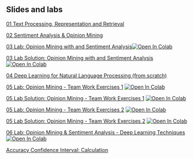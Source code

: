 ## Slides and labs

[01 Text Processing, Representation and Retrieval](https://www.dropbox.com/s/vnb8a37t458ks9x/1_text_processing_text_mining_unit_master_in_data_science.pdf?dl=0)

[02 Sentiment Analysis & Opinion Mining](https://www.dropbox.com/s/zu0pfnvlqon94s7/3_opinion_mining_text_mining_unit_master_in_data_science.pdf?dl=0)

[03 Lab: Opinion Mining with and Sentiment Analysis](https://github.com/unibodatascience/BBS-DeepTextMining/blob/c871ad61a9e3f86fe9d272865e2a0740045c8fc0/05%20-%20Opinion%20Mining%20&%20Sentiment%20Analysis/1_opinion_lab.ipynb)[![Open In Colab](https://colab.research.google.com/assets/colab-badge.svg)](https://colab.research.google.com/github/unibodatascience/BBS-DeepTextMining/blob/c871ad61a9e3f86fe9d272865e2a0740045c8fc0/05%20-%20Opinion%20Mining%20&%20Sentiment%20Analysis/1_opinion_lab.ipynb)
   
[03 Lab Solution: Opinion Mining with and Sentiment Analysis](https://github.com/unibodatascience/BBS-DeepTextMining/blob/c871ad61a9e3f86fe9d272865e2a0740045c8fc0/05%20-%20Opinion%20Mining%20&%20Sentiment%20Analysis/1_opinion_lab_with_solutions.ipynb) [![Open In Colab](https://colab.research.google.com/assets/colab-badge.svg)](https://colab.research.google.com/github/unibodatascience/BBS-DeepTextMining/blob/c871ad61a9e3f86fe9d272865e2a0740045c8fc0/05%20-%20Opinion%20Mining%20&%20Sentiment%20Analysis/1_opinion_lab_with_solutions.ipynb)

[04 Deep Learning for Natural Language Processing (from scratch)](https://www.dropbox.com/s/lgltfi1m8n7m694/4_2021_22_deep_learning_in_nlp_part_1.pdf?dl=0)

[05 Lab: Opinion Mining - Team Work Exercises 1](https://github.com/unibodatascience/BBS-DeepTextMining/blob/4c6994d9a13c702681a5054af6c60c67bb94fb49/06%20-%20Opinion%20Mining%20Lab%20Exercises/Teamwork%201/text_mining_exercises.ipynb) [![Open In Colab](https://colab.research.google.com/assets/colab-badge.svg)](https://colab.research.google.com/github/unibodatascience/BBS-DeepTextMining/blob/4c6994d9a13c702681a5054af6c60c67bb94fb49/06%20-%20Opinion%20Mining%20Lab%20Exercises/Teamwork%201/text_mining_exercises.ipynb)

[05 Lab Solution: Opinion Mining - Team Work Exercises 1](https://github.com/unibodatascience/BBS-DeepTextMining/blob/4c6994d9a13c702681a5054af6c60c67bb94fb49/06%20-%20Opinion%20Mining%20Lab%20Exercises/Teamwork%201/text_mining_exercises_solution.ipynb) [![Open In Colab](https://colab.research.google.com/assets/colab-badge.svg)](https://colab.research.google.com/github/unibodatascience/BBS-DeepTextMining/blob/4c6994d9a13c702681a5054af6c60c67bb94fb49/06%20-%20Opinion%20Mining%20Lab%20Exercises/Teamwork%201/text_mining_exercises_solution.ipynb)

[05 Lab: Opinion Mining - Team Work Exercises 2](https://github.com/unibodatascience/BBS-DeepTextMining/blob/4c6994d9a13c702681a5054af6c60c67bb94fb49/06%20-%20Opinion%20Mining%20Lab%20Exercises/Teamwork%202/2a_opinion_lab_in_teams.ipynb) [![Open In Colab](https://colab.research.google.com/assets/colab-badge.svg)](https://colab.research.google.com/github/unibodatascience/BBS-DeepTextMining/blob/4c6994d9a13c702681a5054af6c60c67bb94fb49/06%20-%20Opinion%20Mining%20Lab%20Exercises/Teamwork%202/2a_opinion_lab_in_teams.ipynb)


[05 Lab Solution: Opinion Mining - Team Work Exercises 2](https://github.com/unibodatascience/BBS-DeepTextMining/blob/4c6994d9a13c702681a5054af6c60c67bb94fb49/06%20-%20Opinion%20Mining%20Lab%20Exercises/Teamwork%202/2b_opinion_lab_in_teams_solutions.ipynb) [![Open In Colab](https://colab.research.google.com/assets/colab-badge.svg)](https://colab.research.google.com/github/unibodatascience/BBS-DeepTextMining/blob/4c6994d9a13c702681a5054af6c60c67bb94fb49/06%20-%20Opinion%20Mining%20Lab%20Exercises/Teamwork%202/2b_opinion_lab_in_teams_solutions.ipynb)

[06 Lab: Opinion Mining & Sentiment Analysis - Deep Learning Techniques](https://github.com/unibodatascience/BBS-DeepTextMining/blob/4c6994d9a13c702681a5054af6c60c67bb94fb49/08%20-%20Opinion%20Mining%20&%20Sentiment%20Analysis%20Deep%20Learning%20Techniques/code/Opinion_Mining_&_Sentiment_Analysis_Deep_Learning_Techniques_Bologna_Business_School.ipynb) [![Open In Colab](https://colab.research.google.com/assets/colab-badge.svg)](https://colab.research.google.com/github/unibodatascience/BBS-DeepTextMining/blob/4c6994d9a13c702681a5054af6c60c67bb94fb49/08%20-%20Opinion%20Mining%20&%20Sentiment%20Analysis%20Deep%20Learning%20Techniques/code/Opinion_Mining_&_Sentiment_Analysis_Deep_Learning_Techniques_Bologna_Business_School.ipynb)

[Accuracy Confidence Interval: Calculation](https://github.com/unibodatascience/BBS-DeepTextMining/blob/d04190ad8e4d88f1314598f1bc35f4cf5b4151eb/ACCURACY%20CONFIDENCE%20INTERVAL%20-%20Calculation.xlsx)